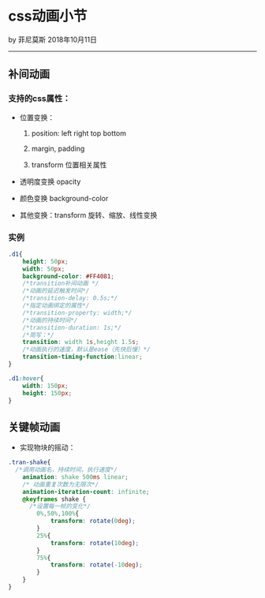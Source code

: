 

# css动画小节

by 菲尼莫斯  2018年10月11日

---

## 补间动画

### 支持的css属性：

* 位置变换：

  1. position: left right top bottom

  2. margin, padding

  3. transform 位置相关属性

* 透明度变换 opacity

* 颜色变换 background-color

* 其他变换：transform 旋转、缩放、线性变换

### 实例

```css
.d1{
    height: 50px;
    width: 50px;
    background-color: #FF4081;
    /*transition补间动画 */
    /*动画的延迟触发时间*/
    /*transition-delay: 0.5s;*/
    /*指定动画绑定的属性*/
    /*transition-property: width;*/
    /*动画的持续时间*/
    /*transition-duration: 1s;*/
    /*简写：*/
    transition: width 1s,height 1.5s;
    /*动画执行的速度，默认是ease（先快后慢）*/
    transition-timing-function:linear;
}

.d1:hover{
    width: 150px;
    height: 150px;
}
```

## 关键帧动画

* 实现物块的摇动：

```css
.tran-shake{
  /*调用动画名，持续时间，执行速度*/
    animation: shake 500ms linear;
    /* 动画重复次数为无限次*/
    animation-iteration-count: infinite;
    @keyframes shake {
      /*设置每一帧的变化*/
        0%,50%,100%{
            transform: rotate(0deg);
        }
        25%{
            transform: rotate(10deg);
        }
        75%{
            transform: rotate(-10deg);
        }
    }
}
```



